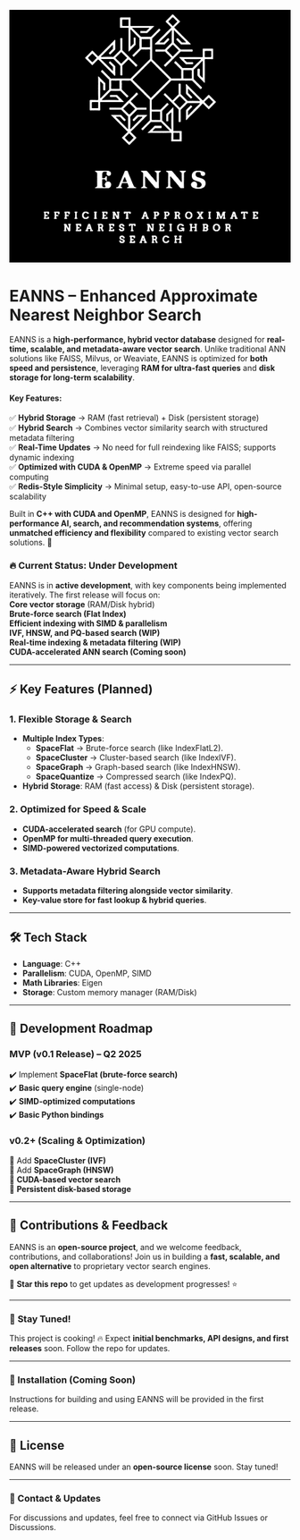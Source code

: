 


![EANNS Logo](https://github.com/AmanSwar/EANNS/blob/master/images/eannslogo.png)
# **EANNS – Enhanced Approximate Nearest Neighbor Search**  

EANNS is a **high-performance, hybrid vector database** designed for **real-time, scalable, and metadata-aware vector search**. Unlike traditional ANN solutions like FAISS, Milvus, or Weaviate, EANNS is optimized for **both speed and persistence**, leveraging **RAM for ultra-fast queries** and **disk storage for long-term scalability**.  

#### **Key Features:**  
✅ **Hybrid Storage** → RAM (fast retrieval) + Disk (persistent storage)  
✅ **Hybrid Search** → Combines vector similarity search with structured metadata filtering  
✅ **Real-Time Updates** → No need for full reindexing like FAISS; supports dynamic indexing  
✅ **Optimized with CUDA & OpenMP** → Extreme speed via parallel computing  
✅ **Redis-Style Simplicity** → Minimal setup, easy-to-use API, open-source scalability  

Built in **C++ with CUDA and OpenMP**, EANNS is designed for **high-performance AI, search, and recommendation systems**, offering **unmatched efficiency and flexibility** compared to existing vector search solutions. 🚀

### 🔥 **Current Status: Under Development**  
EANNS is in **active development**, with key components being implemented iteratively. The first release will focus on:  
 **Core vector storage** (RAM/Disk hybrid)  
 **Brute-force search (Flat Index)**  
 **Efficient indexing with SIMD & parallelism**  
 **IVF, HNSW, and PQ-based search (WIP)**  
 **Real-time indexing & metadata filtering (WIP)**  
 **CUDA-accelerated ANN search (Coming soon)**  

---

## ⚡ **Key Features (Planned)**  
### **1. Flexible Storage & Search**  
- **Multiple Index Types**:  
  - **SpaceFlat** → Brute-force search (like IndexFlatL2).  
  - **SpaceCluster** → Cluster-based search (like IndexIVF).  
  - **SpaceGraph** → Graph-based search (like IndexHNSW).  
  - **SpaceQuantize** → Compressed search (like IndexPQ).  
- **Hybrid Storage**: RAM (fast access) & Disk (persistent storage).  

### **2. Optimized for Speed & Scale**  
- **CUDA-accelerated search** (for GPU compute).  
- **OpenMP for multi-threaded query execution**.  
- **SIMD-powered vectorized computations**.  

### **3. Metadata-Aware Hybrid Search**  
- **Supports metadata filtering alongside vector similarity**.  
- **Key-value store for fast lookup & hybrid queries**.  

---

## 🛠 **Tech Stack**  
- **Language**: C++  
- **Parallelism**: CUDA, OpenMP, SIMD  
- **Math Libraries**: Eigen  
- **Storage**: Custom memory manager (RAM/Disk)  

---

## 📌 **Development Roadmap**  
### **MVP (v0.1 Release) – Q2 2025**  
✔️ Implement **SpaceFlat (brute-force search)**  
✔️ **Basic query engine** (single-node)  
✔️ **SIMD-optimized computations**  
✔️ **Basic Python bindings**  

### **v0.2+ (Scaling & Optimization)**  
🚧 Add **SpaceCluster (IVF)**  
🚧 Add **SpaceGraph (HNSW)**  
🚧 **CUDA-based vector search**  
🚧 **Persistent disk-based storage**  

---

## 🤝 **Contributions & Feedback**  
EANNS is an **open-source project**, and we welcome feedback, contributions, and collaborations! Join us in building a **fast, scalable, and open alternative** to proprietary vector search engines.  

📢 **Star this repo** to get updates as development progresses! ⭐  

---

### 🚀 **Stay Tuned!**  
This project is cooking! 🔥 Expect **initial benchmarks, API designs, and first releases** soon. Follow the repo for updates.  

---

### **📂 Installation (Coming Soon)**  
Instructions for building and using EANNS will be provided in the first release.  

---

## **📜 License**  
EANNS will be released under an **open-source license** soon. Stay tuned!  

---

### **📧 Contact & Updates**  
For discussions and updates, feel free to connect via GitHub Issues or Discussions.  

